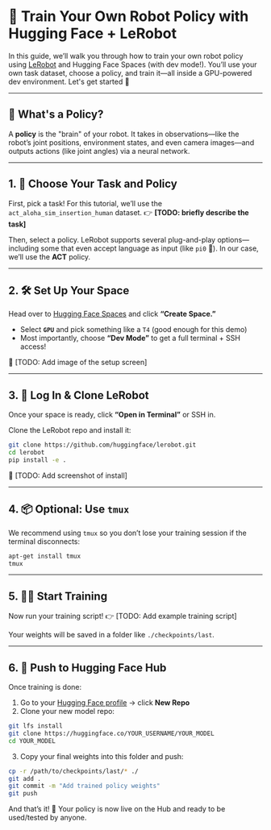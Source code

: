 # 🚀 Train Your Own Robot Policy with Hugging Face + LeRobot

In this guide, we’ll walk you through how to train your own robot policy using [LeRobot](https://huggingface.co/lerobot) and Hugging Face Spaces (with dev mode!). You’ll use your own task dataset, choose a policy, and train it—all inside a GPU-powered dev environment. Let's get started 💪

---

## 🧠 What's a Policy?

A **policy** is the "brain" of your robot. It takes in observations—like the robot’s joint positions, environment states, and even camera images—and outputs actions (like joint angles) via a neural network.

---

## 1. 🧪 Choose Your Task and Policy

First, pick a task! For this tutorial, we’ll use the `act_aloha_sim_insertion_human` dataset.
👉 **\[TODO: briefly describe the task]**

Then, select a policy. LeRobot supports several plug-and-play options—including some that even accept language as input (like `pi0` 🤯). In our case, we’ll use the **ACT** policy.

---

## 2. 🛠️ Set Up Your Space

Head over to [Hugging Face Spaces](https://huggingface.co/spaces) and click **“Create Space.”**

* Select **`GPU`** and pick something like a `T4` (good enough for this demo)
* Most importantly, choose **“Dev Mode”** to get a full terminal + SSH access!

📸 \[TODO: Add image of the setup screen]

---

## 3. 🔐 Log In & Clone LeRobot

Once your space is ready, click **“Open in Terminal”** or SSH in.

Clone the LeRobot repo and install it:

```bash
git clone https://github.com/huggingface/lerobot.git
cd lerobot
pip install -e .
```

📸 \[TODO: Add screenshot of install]

---

## 4. 📦 Optional: Use `tmux`

We recommend using `tmux` so you don’t lose your training session if the terminal disconnects:

```bash
apt-get install tmux
tmux
```

---

## 5. 🏋️‍♂️ Start Training

Now run your training script!
👉 \[TODO: Add example training script]

Your weights will be saved in a folder like `./checkpoints/last`.

---

## 6. 🚢 Push to Hugging Face Hub

Once training is done:

1. Go to your [Hugging Face profile](https://huggingface.co/) → click **New Repo**
2. Clone your new model repo:

```bash
git lfs install
git clone https://huggingface.co/YOUR_USERNAME/YOUR_MODEL
cd YOUR_MODEL
```

3. Copy your final weights into this folder and push:

```bash
cp -r /path/to/checkpoints/last/* ./
git add .
git commit -m "Add trained policy weights"
git push
```

And that’s it! 🥳 Your policy is now live on the Hub and ready to be used/tested by anyone.
